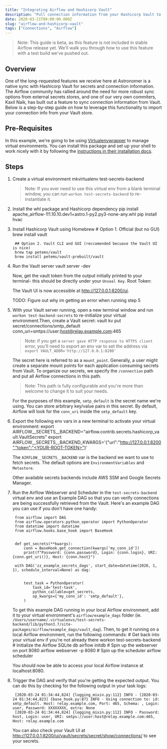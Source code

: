```yaml
---
title: "Integrating Airflow and Hashicorp Vault"
description: "Pull connection information from your Hashicorp Vault to use in your Airflow DAGs."
date: 2020-03-21T00:00:00.000Z
slug: "airflow-and-hashicorp-vault"
tags: ["Connections", "Airflow"]
---
```


> Note: This guide is beta, as this feature is not included in stable Airflow release yet. We'll walk you through how to use this feature with a test build we've pushed out.

## Overview

One of the long-requested features we receive here at Astronomer is a native sync with Hashicorp Vault for secrets and connection information. The Airflow community has rallied around the need for more robust sync options from external secrets stores, and one of our very own commiters, Kaxil Naik, has built out a feature to sync connection information from Vault. Below is a step-by-step guide on how to leverage this functionality to import your connection info from your Vault store.

## Pre-Requisites

In this example, we're going to be using [Virtualenvwrapper](https://virtualenvwrapper.readthedocs.io/en/latest/) to manage virtual environments. You can install this package and set up your shell to work nicely with it by following the [instructions in their installation docs](https://virtualenvwrapper.readthedocs.io/en/latest/install.html).

## Steps

1. Create a virtual environment
        mkvirtualenv test-secrets-backend

    >Note: If you ever need to use this virtual env from a blank terminal window, you can run `workon test-secrets-backend` to re-instantiate it.

2. Install the whl package and Hashicorp dependency
        pip install apache_airflow-1\!1.10.10.dev1+astro.1-py2.py3-none-any.whl 
        pip install hvac

3. Install Hashicorp Vault using Homebrew
        # Option 1. Official (but no GUI)
        brew install vault

        ## Option 2. Vault CLI and GUI (reccomended becuase the Vault UI is nice)
        brew tap petems/vault
        brew install petems/vault-prebuilt/vault

4. Run the Vault server
        vault server -dev

    Now, get the vault token from the output initially printed to your terminal- this should be directly under your `Unseal Key`.
        Root Token: <TOKEN>

    The Vault UI is now accessible at http://127.0.0.1:8200/ui.

    TODO: Figure out why im getting an error when running step 5
5. With your Vault server running, open a new terminal window and run `workon test-backend-secrets` to re-initialize your virtual environment.Then, create a Vault secret:
        vault kv put secret/connections/smtp_default conn_uri=smtps://user:host@relay.example.com:465

    > Note: if you get a `server gave HTTP response to HTTPS client` error, you'll need to export an env var to set the address via `export VAULT_ADDR='http://127.0.0.1:8200'`

    The secret here is referred to as a `mount_point`. Generally, a user might create a separate mount points for each application consuming secrets from Vault.
    To organize our secrets, we specify the `/connection` path and put all Airflow connections in this path.

    > Note: This path is fully configurable and you're more than welcome to change it to suit your needs.

    For the purposes of this example, `smtp_default` is the secret name we're using. You can store arbitrary key/value pairs in this secret. By default, Airflow will look for the `conn_uri` inside the `smtp_default` key.

6. Export the following env vars in a new terminal to activate your virtual environment:
        export AIRFLOW__SECRETS__BACKEND="airflow.contrib.secrets.hashicorp_vault.VaultSecrets"
        export AIRFLOW__SECRETS__BACKEND_KWARGS='{"url":"http://127.0.0.1:8200","token":"<YOUR-ROOT-TOKEN>"}'

    The `AIRFLOW__SECRETS__BACKEND` var is the backend we want to use to fetch secrets. The default options are `EnvironmentVariables` and `Metastore`.

    Other available secrets backends include AWS SSM and Google Secrets Manager.

7. Run the Airflow Webserver and Scheduler in the `test-secrets-backend` virtual env and use an Example DAG so that you can verify connections are being successfully retrieved from the Vault. Here's an example DAG you can use if you don't have one handy:

        from airflow import DAG
        from airflow.operators.python_operator import PythonOperator
        from datetime import datetime
        from airflow.hooks.base_hook import BaseHook
        ​
        ​
        def get_secrets(**kwargs):
            conn = BaseHook.get_connection(kwargs['my_conn_id'])
            print(f"Password: {conn.password}, Login: {conn.login}, URI: {conn.get_uri()}, Host: {conn.host}")
        ​
        with DAG('zz_example_secrets_dags', start_date=datetime(2020, 1, 1), schedule_interval=None) as dag:
        ​
        
            test_task = PythonOperator(
                task_id='test-task',
                python_callable=get_secrets,
                op_kwargs={'my_conn_id': 'smtp_default'},
            )

    To get this example DAG running in your local Airflow environment, add it to your virtual environment's `airflow/example_dags` folder (ie. `/Users/username/.virtualenvs/test-secrets-backend/lib/python3.7/site-packages/airflow/example_dags/vault_dag`). Then, to get it running on a local Airflow environment, run the following commands:
            # Get back into your virtual env if you're not already there
            workon test-secrets-backend
            # Initialize the Airflow SQLite db
            airflow initdb
            # Spin up the webserver on port 8080
            airflow webserver -p 8080
            # Spin up the scheduler
            airflow scheduler

    You should now be able to access your local Airflow instance at localhost:8080.
        ​

8. Trigger the DAG and verify that you're getting the expected output. You can do this by checking for the following output in your task logs:

        [2020-03-24 01:34:44,824] {logging_mixin.py:112} INFO - [2020-03-24 01:34:44,823] {base_hook.py:87} INFO - Using connection to: id: smtp_default. Host: relay.example.com, Port: 465, Schema: , Login: user, Password: XXXXXXXX, extra: None
        [2020-03-24 01:34:44,824] {logging_mixin.py:112} INFO - Password: host, Login: user, URI: smtps://user:host@relay.example.com:465, Host: relay.example.com

    You can also check your Vault UI at http://127.0.0.1:8200/ui/vault/secrets/secret/show/connections/ to see your secrets.
